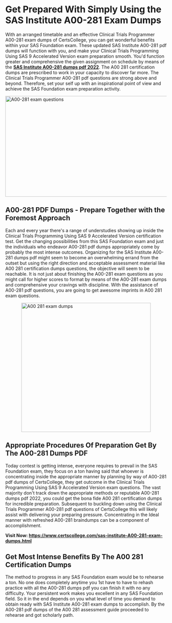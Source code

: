 <h1><strong>Get Prepared With Simply Using the SAS Institute A00-281 Exam Dumps&nbsp;</strong></h1>
<p><span style="font-weight: 400;">With an arranged timetable and an effective Clinical Trials Programmer A00-281 exam dumps of CertsCollege, you can get wonderful benefits within your SAS Foundation exam. These updated SAS Institute A00-281 pdf dumps will function with you, and make your Clinical Trials Programming Using SAS 9 Accelerated Version exam preparation smooth. You'd function greater and comprehensive the given assignment on schedule by means of the <strong><a href="https://www.certscollege.com/sas-institute-A00-281-exam-dumps.html">SAS Institute A00-281 dumps pdf 2022</a></strong>. The A00 281 certification dumps are prescribed to work in your capacity to discover far more. The Clinical Trials Programmer A00-281 pdf questions are strong above and beyond. Therefore, set your self up with an inspirational point of view and achieve the SAS Foundation exam preparation activity.&nbsp;</span></p>
<p><span style="font-weight: 400;"><img style="display: block; margin-left: auto; margin-right: auto;" src="https://i.ibb.co/CPDK3ps/Yellow-and-Blue-Initiative-Blog-Banner.png" alt="A00-281 exam questions" width="559" height="315" /></span></p>
<h2><strong>A00-281 PDF Dumps - Prepare Together with the Foremost Approach</strong></h2>
<p><span style="font-weight: 400;">Each and every year there's a range of understudies showing up inside the Clinical Trials Programming Using SAS 9 Accelerated Version certification test. Get the changing possibilities from this SAS Foundation exam and just the individuals who endeavor A00-281 pdf dumps appropriately come by probably the most intense outcomes. Organizing for the SAS Institute A00-281 dumps pdf might seem to become an overwhelming errand from the outset but using the right direction and acceptable assessment material like A00 281 certification dumps questions, the objective will seem to be reachable. It is not just about finishing the A00-281 exam questions as you might call for higher scores to format by means of the A00-281 exam dumps and comprehensive your cravings with discipline. With the assistance of A00-281 pdf questions, you are going to get awesome imprints in A00 281 exam questions.</span></p>
<p><span style="font-weight: 400;"><a href="https://tinyurl.com/y36rup2j"><img style="display: block; margin-left: auto; margin-right: auto;" src="https://i.ibb.co/9tMrhdY/Teacher-Appreciation-Invitation.png" alt="A00 281 exam dumps " width="404" height="404" /></a></span></p>
<h2><strong>Appropriate Procedures Of Preparation Get By The A00-281 Dumps PDF</strong></h2>
<p><span style="font-weight: 400;">Today contest is getting intense, everyone requires to prevail in the SAS Foundation exam, they focus on a ton having said that whoever is concentrating inside the appropriate manner by planning by way of A00-281 pdf dumps of CertsCollege, they get outcome in the Clinical Trials Programming Using SAS 9 Accelerated Version exam questions. The vast majority don't track down the appropriate methods or reputable A00-281 dumps pdf 2022, you could get the bona fide A00 281 certification dumps for incredible preparation. Subsequent to buckling down using the Clinical Trials Programmer A00-281 pdf questions of CertsCollege this will likely assist with delivering your preparing pressure. Concentrating in the Ideal manner with refreshed A00-281 braindumps can be a component of accomplishment.</span></p>
<p><span style="font-weight: 400;"><strong>Visit Now: <a href="https://www.certscollege.com/sas-institute-A00-281-exam-dumps.html">https://www.certscollege.com/sas-institute-A00-281-exam-dumps.html</a></strong></span></p>
<h2><strong>Get Most Intense Benefits By The A00 281 Certification Dumps</strong></h2>
<p><span style="font-weight: 400;">The method to progress in any SAS Foundation exam would be to rehearse a ton. No one does completely anytime you 1st have to have to rehash practice with all the A00-281 dumps pdf you can finish it with no any difficulty. Your persistent work makes you excellent in any SAS Foundation field. So it in the end depends on you what level of time you demand to obtain ready with SAS Institute A00-281 exam dumps to accomplish. By the A00-281 pdf dumps of the A00 281 assessment guide proceeded to rehearse and got scholarly path.</span></p>
